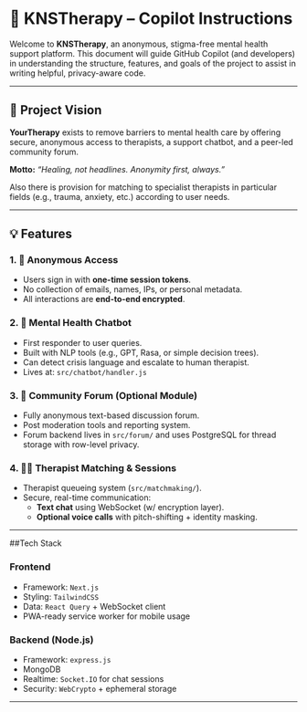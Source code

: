 # 🤖 KNSTherapy – Copilot Instructions

Welcome to **KNSTherapy**, an anonymous, stigma-free mental health support platform. This document will guide GitHub Copilot (and developers) in understanding the structure, features, and goals of the project to assist in writing helpful, privacy-aware code.

---

## 🧭 Project Vision

**YourTherapy** exists to remove barriers to mental health care by offering secure, anonymous access to therapists, a support chatbot, and a peer-led community forum.

**Motto:** _“Healing, not headlines. Anonymity first, always.”_

Also there is provision for matching to specialist therapists in particular fields (e.g., trauma, anxiety, etc.) according to user needs.

---

## 💡 Features

### 1. 🔐 Anonymous Access
- Users sign in with **one-time session tokens**.
- No collection of emails, names, IPs, or personal metadata.
- All interactions are **end-to-end encrypted**.

### 2. 💬 Mental Health Chatbot
- First responder to user queries.
- Built with NLP tools (e.g., GPT, Rasa, or simple decision trees).
- Can detect crisis language and escalate to human therapist.
- Lives at: `src/chatbot/handler.js`

### 3. 👥 Community Forum (Optional Module)
- Fully anonymous text-based discussion forum.
- Post moderation tools and reporting system.
- Forum backend lives in `src/forum/` and uses PostgreSQL for thread storage with row-level privacy.

### 4. 🧑‍⚕️ Therapist Matching & Sessions
- Therapist queueing system (`src/matchmaking/`).
- Secure, real-time communication:
  - **Text chat** using WebSocket (w/ encryption layer).
  - **Optional voice calls** with pitch-shifting + identity masking.

---

##Tech Stack

### Frontend
- Framework: `Next.js`
- Styling: `TailwindCSS`
- Data: `React Query` + WebSocket client
- PWA-ready service worker for mobile usage

### Backend (Node.js)
- Framework: `express.js`
- MongoDB
- Realtime: `Socket.IO` for chat sessions
- Security: `WebCrypto` + ephemeral storage

---